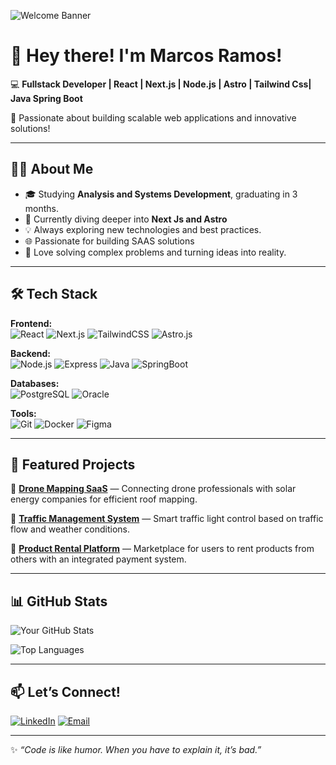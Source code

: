 ![Welcome Banner](https://i.imgur.com/Zr8PZJc.png)

# 👋 Hey there! I'm Marcos Ramos!

💻 **Fullstack Developer | React | Next.js | Node.js | Astro | Tailwind Css| Java Spring Boot**

🚀 Passionate about building scalable web applications and innovative solutions!

---

## 🧑‍💻 About Me

- 🎓 Studying **Analysis and Systems Development**, graduating in 3 months.
- 🌱 Currently diving deeper into **Next Js and Astro**
- 💡 Always exploring new technologies and best practices.
- 🌐 Passionate for building SAAS solutions
- 🧠 Love solving complex problems and turning ideas into reality.

---

## 🛠️ Tech Stack

**Frontend:**  
![React](https://img.shields.io/badge/-React-61DAFB?style=flat&logo=react&logoColor=white) ![Next.js](https://img.shields.io/badge/-Next.js-000?style=flat&logo=next.js&logoColor=white) ![TailwindCSS](https://img.shields.io/badge/-TailwindCSS-38B2AC?style=flat&logo=tailwind-css&logoColor=white)
![Astro.js](<img loading="lazy" src="https://cdn.jsdelivr.net/gh/devicons/devicon@latest/icons/astro/astro-original.svg" />)

**Backend:**  
![Node.js](https://img.shields.io/badge/-Node.js-339933?style=flat&logo=node.js&logoColor=white) ![Express](https://img.shields.io/badge/-Express-000?style=flat&logo=express&logoColor=white) ![Java](https://img.shields.io/badge/-Java-007396?style=flat&logo=java&logoColor=white) ![SpringBoot](https://img.shields.io/badge/-SpringBoot-6DB33F?style=flat&logo=spring&logoColor=white)

**Databases:**  
![PostgreSQL](https://img.shields.io/badge/-PostgreSQL-336791?style=flat&logo=postgresql&logoColor=white) ![Oracle](https://img.shields.io/badge/-Oracle-F80000?style=flat&logo=oracle&logoColor=white)

**Tools:**  
![Git](https://img.shields.io/badge/-Git-F05032?style=flat&logo=git&logoColor=white) ![Docker](https://img.shields.io/badge/-Docker-2496ED?style=flat&logo=docker&logoColor=white) ![Figma](https://img.shields.io/badge/-Figma-F24E1E?style=flat&logo=figma&logoColor=white)

---

## 🌟 Featured Projects

🔹 **[Drone Mapping SaaS](#)** — Connecting drone professionals with solar energy companies for efficient roof mapping.

🔹 **[Traffic Management System](#)** — Smart traffic light control based on traffic flow and weather conditions.

🔹 **[Product Rental Platform](#)** — Marketplace for users to rent products from others with an integrated payment system.

---

## 📊 GitHub Stats

![Your GitHub Stats](https://github-readme-stats.vercel.app/api?username=yourusername&show_icons=true&theme=radical)

![Top Languages](https://github-readme-stats.vercel.app/api/top-langs/?username=yourusername&layout=compact&theme=radical)

---

## 📫 Let’s Connect!

[![LinkedIn](https://img.shields.io/badge/-LinkedIn-0077B5?style=flat&logo=linkedin&logoColor=white)](https://www.linkedin.com/in/yourprofile) [![Email](https://img.shields.io/badge/-Email-D14836?style=flat&logo=gmail&logoColor=white)](mailto:your.email@example.com)

---

✨ _“Code is like humor. When you have to explain it, it’s bad.”_

